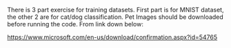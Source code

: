 There is 3 part exercise for training datasets. First part is for MNIST dataset, the other 2 are for cat/dog classification. Pet Images should be downloaded before running the code. From link down below:

https://www.microsoft.com/en-us/download/confirmation.aspx?id=54765
